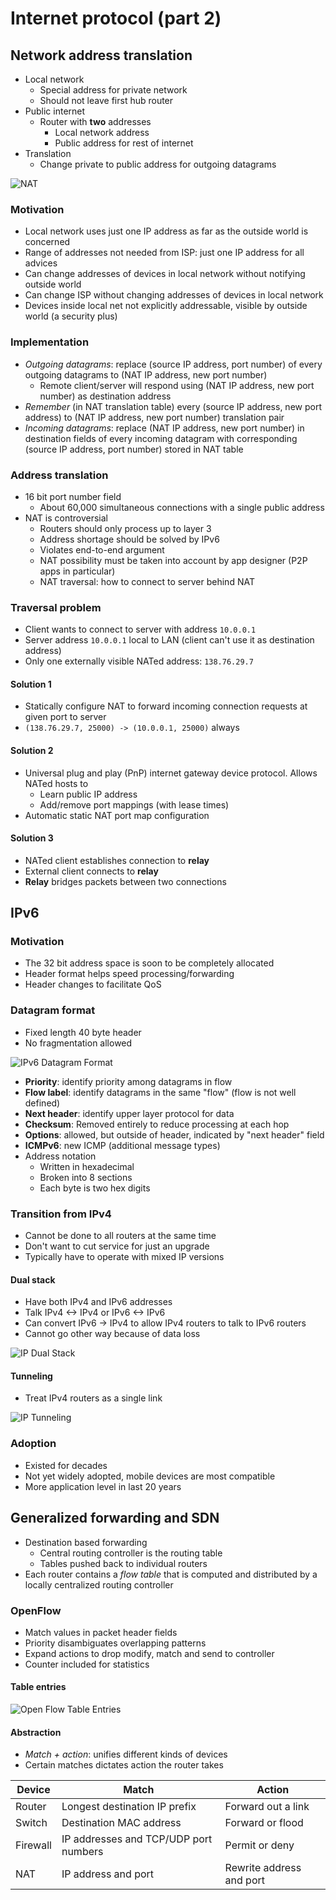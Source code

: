 # Internet protocol (part 2)

## Network address translation

- Local network
	- Special address for private network
	- Should not leave first hub router
- Public internet
	- Router with **two** addresses
		- Local network address
		- Public address for rest of internet
- Translation
	- Change private to public address for outgoing datagrams

![NAT](./figures/nat.png)

### Motivation

- Local network uses just one IP address as far as the outside world is concerned
- Range of addresses not needed from ISP: just one IP address for all advices
- Can change addresses of devices in local network without notifying outside world
- Can change ISP without changing addresses of devices in local network
- Devices inside local net not explicitly addressable, visible by outside world (a security plus)

### Implementation

- *Outgoing datagrams*: replace (source IP address, port number) of every outgoing datagrams to (NAT IP address, new port number)
	- Remote client/server will respond using (NAT IP address, new port number) as destination address
- *Remember* (in NAT translation table) every (source IP address, new port address) to (NAT IP address, new port number) translation pair
- *Incoming datagrams*: replace (NAT IP address, new port number) in destination fields of every incoming datagram with corresponding (source IP address, port number) stored in NAT table

### Address translation

- 16 bit port number field
	- About 60,000 simultaneous connections with a single public address
- NAT is controversial
	- Routers should only process up to layer 3
	- Address shortage should be solved by IPv6
	- Violates end-to-end argument
	- NAT possibility must be taken into account by app designer (P2P apps in particular)
	- NAT traversal: how to connect to server behind NAT

### Traversal problem

- Client wants to connect to server with address `10.0.0.1`
- Server address `10.0.0.1` local to LAN (client can't use it as destination address)
- Only one externally visible NATed address: `138.76.29.7`

#### Solution 1

- Statically configure NAT to forward incoming connection requests at given port to server
- `(138.76.29.7, 25000) -> (10.0.0.1, 25000)` always 

#### Solution 2

- Universal plug and play (PnP) internet gateway device protocol. Allows NATed hosts to
	- Learn public IP address
	- Add/remove port mappings (with lease times)
- Automatic static NAT port map configuration

#### Solution 3

- NATed client establishes connection to **relay**
- External client connects to **relay**
- **Relay** bridges packets between two connections

## IPv6

### Motivation

- The 32 bit address space is soon to be completely allocated
- Header format helps speed processing/forwarding
- Header changes to facilitate QoS

### Datagram format

- Fixed length 40 byte header
- No fragmentation allowed

![IPv6 Datagram Format](./figures/ipv6-datagram-format.png)

- **Priority**: identify priority among datagrams in flow
- **Flow label**: identify datagrams in the same "flow" (flow is not well defined)
- **Next header**: identify upper layer protocol for data
- **Checksum**: Removed entirely to reduce processing at each hop
- **Options**: allowed, but outside of header, indicated by "next header" field
- **ICMPv6**: new ICMP (additional message types)
- Address notation
	- Written in hexadecimal
	- Broken into 8 sections
	- Each byte is two hex digits

### Transition from IPv4

- Cannot be done to all routers at the same time
- Don't want to cut service for just an upgrade
- Typically have to operate with mixed IP versions

#### Dual stack

- Have both IPv4 and IPv6 addresses
- Talk IPv4 <-> IPv4 or IPv6 <-> IPv6 
- Can convert IPv6 -> IPv4 to allow IPv4 routers to talk to IPv6 routers
- Cannot go other way because of data loss

![IP Dual Stack](./figures/ip-dual-stack.png)

#### Tunneling

- Treat IPv4 routers as a single link

![IP Tunneling](./figures/ip-tunneling.png)

### Adoption

- Existed for decades
- Not yet widely adopted, mobile devices are most compatible
- More application level in last 20 years

## Generalized forwarding and SDN

- Destination based forwarding
	- Central routing controller is the routing table
	- Tables pushed back to individual routers
- Each router contains a *flow table* that is computed and distributed by a locally centralized routing controller

### OpenFlow

- Match values in packet header fields
- Priority disambiguates overlapping patterns
- Expand actions to drop modify, match and send to controller
- Counter included for statistics

#### Table entries

![Open Flow Table Entries](./figures/open-flow-table-entries.png)

#### Abstraction

- *Match + action*: unifies different kinds of devices
- Certain matches dictates action the router takes

| Device | Match | Action |
| ------ | ----- | ------ |
| Router | Longest destination IP prefix | Forward out a link |
| Switch | Destination MAC address | Forward or flood |
| Firewall | IP addresses and TCP/UDP port numbers | Permit or deny |
| NAT | IP address and port | Rewrite address and port |